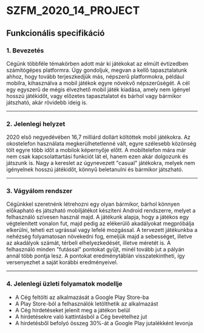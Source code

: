 # SZFM\_2020\_14\_PROJECT

## Funkcionális specifikáció

### 1. Bevezetés

Cégünk többféle témakörben adott már ki játékokat az elmúlt
évtizedben számítógépes platformra. Úgy gondoljuk, 
megvan a kellő tapasztalatunk ahhoz, 
hogy tovább terjeszkedjük más, népszerű platformokra, például mobilra, 
kihasználva a mobil játékok egyre növekvő népszerűségét.
A cél egy egyszerű de mégis élvezhető mobil játék kiadása, 
amely nem igényel hosszú játékidőt, vagy előzetes tapasztalatot és
bárhol vagy bármikor játszható, akár rövidebb ideig is.

---
### 2. Jelenlegi helyzet

2020 első negyedévében 16,7 milliárd dollárt költöttek mobil játékokra. Az okostelefon használata megkerülhetetlenné vált, egyre szélesebb közönség tölt egyre több időt a mobilok képernyője előtt. A mobiltelefon mára már nem csak kapcsolattartási funkciót lát el, hanem ezen akár dolgozunk és játszunk is. Nagy a kereslet az úgynevezett "casual" játékokra, melyek nem igényelnek hosszú játékidőt, könnyű beletanulni és bármikor játszható.

---
### 3. Vágyálom rendszer

Cégünkkel szeretnénk létrehozni egy olyan bármikor, bárhol könnyen előkapható és játszható mobiljátékot készíteni Android rendszerre, melyet a felhasználó szívesen használ majd. A játékunk alapja, hogy a játékos egy végtelenített vonalon fut, majd pedig az elékerülő akadályokat megpróbálja elkerülni, teheti ezt ugrással vagy lefelé mozgással. A tervezett játékunkba a nehézség folyamatosan növekedni fog, emeljük majd a sebességet, illetve az akadályok számát, térbeli elhelyezkedését, illetve méretét is. A felhasználó minden "futással" pontokat gyűjt, minél tovább jut a pályán annál több pontja lesz. A pontokat eredménytáblán visszatekintheti, így versenyezhet a saját korábbi eredményeivel.

---
### 4. Jelenlegi üzleti folyamatok modellje

- A Cég feltölti az alkalmazását a Google Play Store-ba
- A Play Store-ból a felhasználók letölthetik az alkalmazást
- A Cég hirdetéseket jelenít meg a játékon belül
- A hirdetésekre való kattintásból a Cég bevételhez jut
- A hirdetésből befolyó összeg 30%-át a Google Play jutalékként levonja
